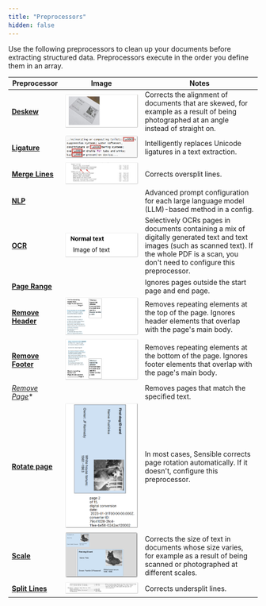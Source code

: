 ```yaml
---
title: "Preprocessors"
hidden: false
---
```

Use the following preprocessors to clean up your documents before extracting structured data. Preprocessors execute in the order you define them in an array.



| Preprocessor                           | Image                                                        | Notes                                                        |
| -------------------------------------- | ------------------------------------------------------------ | ------------------------------------------------------------ |
| **[Deskew](doc:deskew)**               | ![Click to enlarge](https://raw.githubusercontent.com/sensible-hq/sensible-docs/main/readme-sync/assets/v0/images/final/thumbnail_deskew.png) | Corrects the alignment of documents that are skewed, for example as a result of being photographed at an angle instead of straight on. |
| **[Ligature](doc:ligature)**           | ![Click to enlarge](https://raw.githubusercontent.com/sensible-hq/sensible-docs/main/readme-sync/assets/v0/images/final/thumbnail_ligature.png) | Intelligently replaces Unicode ligatures in a text extraction. |
| **[Merge Lines](doc:merge-lines)**     | ![Click to enlarge](https://raw.githubusercontent.com/sensible-hq/sensible-docs/main/readme-sync/assets/v0/images/final/merge_lines_oversplit_1.png) | Corrects oversplit lines.                                    |
| **[NLP](doc:nlp)**                     |                                                              | Advanced prompt configuration for each large language model (LLM)-based method in a config. |
| **[OCR](doc:ocr-preprocessor)**        | ![Click to enlarge](https://raw.githubusercontent.com/sensible-hq/sensible-docs/main/readme-sync/assets/v0/images/final/thumbnail_ocr.png) | Selectively OCRs pages in documents containing a mix of digitally generated text and text images (such as scanned text). If the whole PDF is a scan, you don't need to configure this preprocessor. |
| **[Page Range](doc:page-range)**       |                                                              | Ignores pages outside the start page and end page.           |
| **[Remove Header](doc:remove-header)** | ![Click to enlarge](https://raw.githubusercontent.com/sensible-hq/sensible-docs/main/readme-sync/assets/v0/images/final/remove_header_1.png) | Removes repeating elements at the top of the page. Ignores header elements that overlap with the page's main body. |
| **[Remove Footer](doc:remove-footer)** | ![Click to enlarge](https://raw.githubusercontent.com/sensible-hq/sensible-docs/main/readme-sync/assets/v0/images/final/remove_footer_1.png) | Removes repeating elements at the bottom of the page. Ignores footer elements that overlap with the page's main body. |
| *[Remove Page](doc:remove-page)**      |                                                              | Removes pages that match the specified text.                 |
| **[Rotate page](doc:rotate-page)**     | ![Click to enlarge](https://raw.githubusercontent.com/sensible-hq/sensible-docs/main/readme-sync/assets/v0/images/final/rotate_page_2.png) | In most cases, Sensible corrects page rotation automatically. If it doesn't, configure this preprocessor. |
| **[Scale](doc:scale)**                 | ![Click to enlarge](https://raw.githubusercontent.com/sensible-hq/sensible-docs/main/readme-sync/assets/v0/images/final/thumbnail_scale.png) | Corrects the size of text in documents whose size varies, for example as a result of being scanned or photographed at different scales. |
| **[Split Lines](doc:split-lines)**     | ![Click to enlarge](https://raw.githubusercontent.com/sensible-hq/sensible-docs/main/readme-sync/assets/v0/images/final/thumbnail_split_lines.png) | Corrects undersplit lines.                                   |



